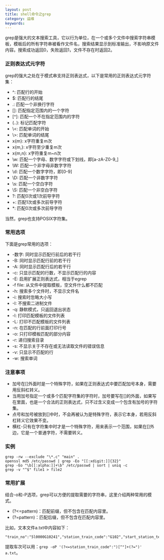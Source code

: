 ```yaml
---
layout: post
title: shell命令之grep
category: 运维
keywords:
---
```


grep是强大的文本搜索工具，它以行为单位，在一个或多个文件中搜索字符串模板，模板后的所有字符串被看作文件名，搜索结果显示到标准输出，不影响原文件内容。搜索成功返回0，失败返回1，文件不存在时返回2。

### 正则表达式元字符

grep的强大之处在于模式串支持正则表达式，以下是常用的正则表达式元字符集：

- ^: 匹配行的开始
- $: 匹配行的结尾
- .: 匹配一个非换行字符
- []: 匹配指定范围内的一个字符
- \[^\]: 匹配一个不在指定范围内的字符
- (..): 标记匹配字符
- \\<: 匹配单词的开始
- \\>: 匹配单词的结尾
- x\{m\}: x字符重复m次
- x\{m,\}: x字符至少重复m次
- x\{m,n\}: x字符重复m~n次
- \w: 匹配一个字母、数字字符或下划线，即[a-zA-Z0-9\_]
- \W: 匹配一个非字母非数字字符
- \d: 匹配一个数字字符，即[0-9]
- \D: 匹配一个非数字字符
- \s: 匹配一个空白字符
- \S: 匹配一个非空白字符
- ?: 匹配0次或1次前导字符
- +: 匹配1次或多次前导字符
- \*: 匹配0次或多次前导字符

当然，grep也支持POSIX字符集。

### 常用选项

下面是grep常用的选项：

- -数字: 同时显示匹配行前后的若干行
- -B: 同时显示匹配行前的若干行
- -A: 同时显示匹配行后的若干行
- -c: 只显示匹配的行数，不显示匹配行的内容
- -E: 启用扩展正则表达式，相当于egrep
- -f file: 从文件中提取模板，空文件什么都不匹配
- -h: 搜索多个文件时，不显示文件名
- -i: 搜索时忽略大小写
- -I: 不搜索二进制文件
- -q: 静默模式，只返回退出状态
- -l: 打印匹配模板的文件列表
- -L: 打印不匹配模板的文件列表
- -n: 在匹配的行前面打印行号
- -o: 只打印模板匹配的部分内容
- -r: 递归搜索目录
- -s: 不显示关于不存在或无法读取文件的错误信息
- -v: 只显示不匹配的行
- -w: 搜索单词

### 注意事项

- 加号在[]外面时是一个特殊字符，如果在正则表达式中要匹配加号本身，需要用反斜杠转义。
- 当用加号指定一个或多个匹配字符集的字符时，加号要写在[]的外面，如果写在里面，也是一个合法的正则表达式，只不过含义变成一个包含有加号的字符集。
- 点号和加号被放到[]中时，不会再被认为是特殊字符，表示它本身，若用反斜杠转义它效果不变。
- 横杠-只有在字符集中时才是一个特殊字符，用来表示一个范围，如果在[]外边，它是一个普通字符，不需要转义。

### 实例

```
grep -rw --exclude "\*.c" "main" .
openssl md5 /etc/passwd | grep -Eo "[[:xdigit:]]{32}"
grep -Eo "\b[[:alpha:]]+\b" /etc/passwd | sort | uniq -c
grep -v "^$" file1 > file2
```

### 常用扩展

结合-o和-P选项，grep可以方便的提取需要的字符串，这里介绍两种常用的模式。

- (?<=pattern)：匹配前缀，但不包含在匹配内容里。
- (?=pattern)：匹配后缀，但不包含在匹配内容里。

比如，文本文件a.txt中内容如下：

```
"train_no":"5l0000G10241","station_train_code":"G102","start_station_telecode":"AOH"
```

提取车次可以用：`grep -oP '(?<=station_train_code":")[^"]+(?=")' a.txt`。
